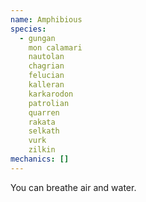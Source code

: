 ```yaml
---
name: Amphibious
species:
  - gungan
    mon calamari
    nautolan
    chagrian
    felucian
    kalleran
    karkarodon
    patrolian
    quarren
    rakata
    selkath
    vurk
    zilkin
mechanics: []
---
```

You can breathe air and water.
